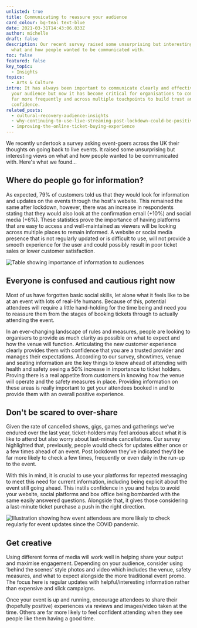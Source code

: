 ```yaml
---
unlisted: true
title: Communicating to reassure your audience
card_colour: bg-teal text-blue
date: 2021-03-31T14:43:06.833Z
author: michelle
draft: false
description: Our recent survey raised some unsurprising but interesting views on
  what and how people wanted to be communicated with.
toc: false
featured: false
key_topic:
  - Insights
topics:
  - Arts & Culture
intro: It has always been important to communicate clearly and effectively to
  your audience but now it has become critical for organisations to communicate
  far more frequently and across multiple touchpoints to build trust and
  confidence.
related_posts:
  - cultural-recovery-audience-insights
  - why-continuing-to-use-live-streaming-post-lockdown-could-be-positive-for-events
  - improving-the-online-ticket-buying-experience
---
```

We recently undertook a survey asking event-goers across the UK their thoughts on going back to live events. It raised some unsurprising but interesting views on what and how people wanted to be communicated with. Here's what we found...

## Where do people go for information?

As expected, 79% of customers told us that they would look for information and updates on the events through the host's website. This remained the same after lockdown, however, there was an increase in respondents stating that they would also look at the confirmation email (+10%) and social media (+6%). These statistics prove the importance of having platforms that are easy to access and well-maintained as viewers will be looking across multiple places to remain informed. A website or social media presence that is not regularly updated or is difficult to use, will not provide a smooth experience for the user and could possibly result in poor ticket sales or lower customer satisfaction.

![Table showing importance of information to audiences](https://madebykind.imgix.net/7-the-need-to-know.jpg)

## Everyone is confused and cautious right now

Most of us have forgotten basic social skills, let alone what it feels like to be at an event with lots of real-life humans. Because of this, potential attendees will require a little hand-holding for the time being and need you to reassure them from the stages of booking tickets through to actually attending the event.

In an ever-changing landscape of rules and measures, people are looking to organisers to provide as much clarity as possible on what to expect and how the venue will function. Articulating the new customer experience clearly provides them with confidence that you are a trusted provider and manages their expectations. According to our survey, showtimes, venue and seating information are the key things to know ahead of attending with health and safety seeing a 50% increase in importance to ticket holders. Proving there is a real appetite from customers in knowing how the venue will operate and the safety measures in place. Providing information on these areas is really important to get your attendees booked in and to provide them with an overall positive experience.

## Don't be scared to over-share

Given the rate of cancelled shows, gigs, games and gatherings we’ve endured over the last year, ticket-holders may feel anxious about what it is like to attend but also worry about last-minute cancellations. Our survey highlighted that, previously, people would check for updates either once or a few times ahead of an event. Post lockdown they’ve indicated they’d be far more likely to check a few times, frequently or even daily in the run-up to the event.

With this in mind, it is crucial to use your platforms for repeated messaging to meet this need for current information, including being explicit about the event still going ahead. This instils confidence in you and helps to avoid your website, social platforms and box office being bombarded with the same easily answered questions. Alongside that, it gives those considering a last-minute ticket purchase a push in the right direction.

![Illustration showing how event attendees are more likely to check regularly for event updates since the COVID pandemic.](https://madebykind.imgix.net/6-over-communicating.jpg)

## Get creative

Using different forms of media will work well in helping share your output and maximise engagement. Depending on your audience, consider using ‘behind the scenes’ style photos and video which includes the venue, safety measures, and what to expect alongside the more traditional event promo. The focus here is regular updates with helpful/interesting information rather than expensive and slick campaigns.

Once your event is up and running, encourage attendees to share their (hopefully positive) experiences via reviews and images/video taken at the time. Others are far more likely to feel confident attending when they see people like them having a good time.